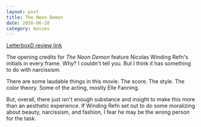 ```yaml
---
layout: post
title: The Neon Demon 
date: 2016-06-28
category: movies
---
```

 
[LetterboxD review link](http://letterboxd.com/samarthbhaskar/film/the-neon-demon/)

 The opening credits for <em>The Neon Demon</em> feature Nicolas Winding Refn's initials in every frame. Why? I couldn't tell you. But I think it has something to do with narcissism. 

There are some laudable things in this movie. The score. The style. The color theory. Some of the acting, mostly Elle Fanning. 

But, overall, there just isn't enough substance and insight to make this more than an aesthetic experience. If Winding Refn set out to do some moralizing about beauty, narcissism, and fashion, I fear he may be the wrong person for the task. 
